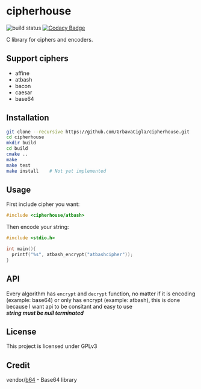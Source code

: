 # cipherhouse 
![build status](https://github.com/GrbavaCigla/cipherhouse/workflows/C/C++%20CI/badge.svg)
[![Codacy Badge](https://api.codacy.com/project/badge/Grade/3911916cac264460a4b0ebaa82e7fa6c)](https://app.codacy.com/manual/GrbavaCigla/cipherhouse?utm_source=github.com&utm_medium=referral&utm_content=GrbavaCigla/cipherhouse&utm_campaign=Badge_Grade_Dashboard)

C library for ciphers and encoders.

## Support ciphers
- affine
- atbash
- bacon
- caesar
- base64


## Installation
```sh
git clone --recursive https://github.com/GrbavaCigla/cipherhouse.git
cd cipherhouse
mkdir build
cd build
cmake ..
make
make test
make install    # Not yet implemented
```
## Usage

First include cipher you want:
```c
#include <cipherhouse/atbash>
```

Then encode your string:
```c
#include <stdio.h>

int main(){
  printf("%s", atbash_encrypt("atbashcipher"));
}
```
## API
Every algorithm has `encrypt` and `decrypt` function, no matter if it is encoding (example: base64) or only has encrypt (example: atbash), this is done because I want api to be consitant and easy to use  
___string must be null terminated___

## License
This project is licensed under GPLv3

## Credit
vendor/[b64](https://github.com/littlstar/b64.c) - Base64 library
